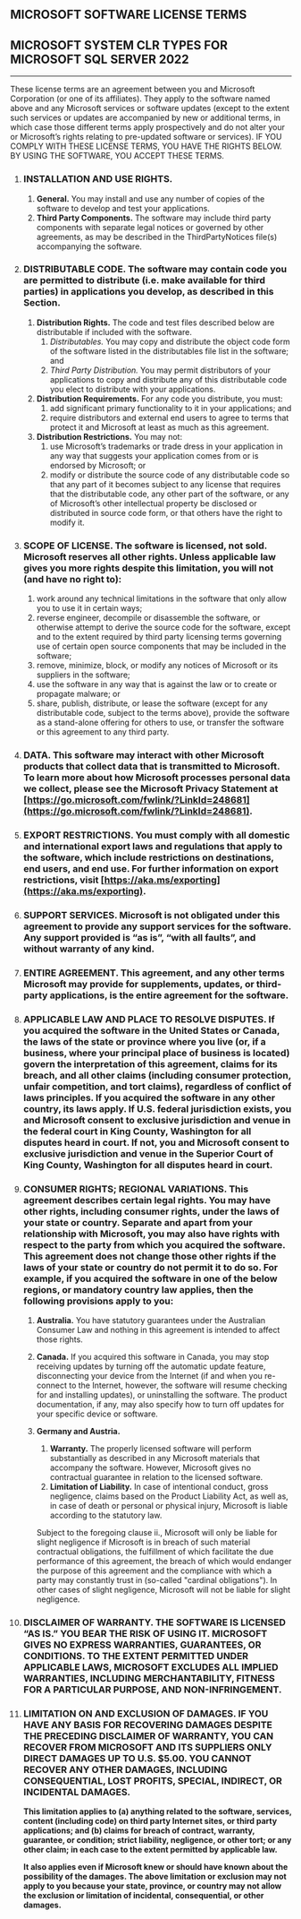 ﻿## **MICROSOFT SOFTWARE LICENSE TERMS**

## **MICROSOFT SYSTEM CLR TYPES FOR MICROSOFT SQL SERVER 2022**

---

These license terms are an agreement between you and Microsoft Corporation (or one of its affiliates). They apply to the software named above and any Microsoft services or software updates (except to the extent such services or updates are accompanied by new or additional terms, in which case those different terms apply prospectively and do not alter your or Microsoft’s rights relating to pre-updated software or services). IF YOU COMPLY WITH THESE LICENSE TERMS, YOU HAVE THE RIGHTS BELOW.  BY USING THE SOFTWARE, YOU ACCEPT THESE TERMS.

1. ### **INSTALLATION AND USE RIGHTS.**
	1. **General.** You may install and use any number of copies of the software to develop and test your applications.
	2. **Third Party Components.** The software may include third party components with separate legal notices or governed by other agreements, as may be described in the ThirdPartyNotices file(s) accompanying the software.
2. ### **DISTRIBUTABLE CODE.** The software may contain code you are permitted to distribute (i.e. make available for third parties) in applications you develop, as described in this Section.
	1. **Distribution Rights.** The code and test files described below are distributable if included with the software.
		1. _Distributables._ You may copy and distribute the object code form of the software listed in the distributables file list in the software; and
		2. _Third Party Distribution._ You may permit distributors of your applications to copy and distribute any of this distributable code you elect to distribute with your applications.
	2. **Distribution Requirements.** For any code you distribute, you must:
		1. add significant primary functionality to it in your applications; and
		2. require distributors and external end users to agree to terms that protect it and Microsoft at least as much as this agreement.
	3. **Distribution Restrictions.** You may not:
		1. use Microsoft’s trademarks or trade dress in your application in any way that suggests your application comes from or is endorsed by Microsoft; or
		2. modify or distribute the source code of any distributable code so that any part of it becomes subject to any license that requires that the distributable code, any other part of the software, or any of Microsoft’s other intellectual property be disclosed or distributed in source code form, or that others have the right to modify it.
3. ### **SCOPE OF LICENSE.** The software is licensed, not sold. Microsoft reserves all other rights. Unless applicable law gives you more rights despite this limitation, you will not (and have no right to):
	1. work around any technical limitations in the software that only allow you to use it in certain ways;
	2. reverse engineer, decompile or disassemble the software, or otherwise attempt to derive the source code for the software, except and to the extent required by third party licensing terms governing use of certain open source components that may be included in the software;
	3. remove, minimize, block, or modify any notices of Microsoft or its suppliers in the software;
	4. use the software in any way that is against the law or to create or propagate malware; or
	5. share, publish, distribute, or lease the software (except for any distributable code, subject to the terms above), provide the software as a stand-alone offering for others to use, or transfer the software or this agreement to any third party.
4. ### **DATA.** This software may interact with other Microsoft products that collect data that is transmitted to Microsoft. To learn more about how Microsoft processes personal data we collect, please see the Microsoft Privacy Statement at [https://go.microsoft.com/fwlink/?LinkId=248681](https://go.microsoft.com/fwlink/?LinkId=248681).
5. ### **EXPORT RESTRICTIONS.** You must comply with all domestic and international export laws and regulations that apply to the software, which include restrictions on destinations, end users, and end use. For further information on export restrictions, visit [https://aka.ms/exporting](https://aka.ms/exporting).
6. ### **SUPPORT SERVICES.** Microsoft is not obligated under this agreement to provide any support services for the software. Any support provided is “as is”, “with all faults”, and without warranty of any kind.
7. ### **ENTIRE AGREEMENT.** This agreement, and any other terms Microsoft may provide for supplements, updates, or third-party applications, is the entire agreement for the software.
8. ### **APPLICABLE LAW AND PLACE TO RESOLVE DISPUTES.** If you acquired the software in the United States or Canada, the laws of the state or province where you live (or, if a business, where your principal place of business is located) govern the interpretation of this agreement, claims for its breach, and all other claims (including consumer protection, unfair competition, and tort claims), regardless of conflict of laws principles. If you acquired the software in any other country, its laws apply. If U.S. federal jurisdiction exists, you and Microsoft consent to exclusive jurisdiction and venue in the federal court in King County, Washington for all disputes heard in court. If not, you and Microsoft consent to exclusive jurisdiction and venue in the Superior Court of King County, Washington for all disputes heard in court.
9. ### **CONSUMER RIGHTS; REGIONAL VARIATIONS.** This agreement describes certain legal rights. You may have other rights, including consumer rights, under the laws of your state or country. Separate and apart from your relationship with Microsoft, you may also have rights with respect to the party from which you acquired the software. This agreement does not change those other rights if the laws of your state or country do not permit it to do so. For example, if you acquired the software in one of the below regions, or mandatory country law applies, then the following provisions apply to you:
	1. **Australia.** You have statutory guarantees under the Australian Consumer Law and nothing in this agreement is intended to affect those rights.
	2. **Canada.** If you acquired this software in Canada, you may stop receiving updates by turning off the automatic update feature, disconnecting your device from the Internet (if and when you re-connect to the Internet, however, the software will resume checking for and installing updates), or uninstalling the software. The product documentation, if any, may also specify how to turn off updates for your specific device or software.
	3. **Germany and Austria.**
		1. **Warranty.** The properly licensed software will perform substantially as described in any Microsoft materials that accompany the software. However, Microsoft gives no contractual guarantee in relation to the licensed software.
		2. **Limitation of Liability.** In case of intentional conduct, gross negligence, claims based on the Product Liability Act, as well as, in case of death or personal or physical injury, Microsoft is liable according to the statutory law.

		Subject to the foregoing clause ii., Microsoft will only be liable for slight negligence if Microsoft is in breach of such material contractual obligations, the fulfillment of which facilitate the due performance of this agreement, the breach of which would endanger the purpose of this agreement and the compliance with which a party may constantly trust in (so-called "cardinal obligations"). In other cases of slight negligence, Microsoft will not be liable for slight negligence.
10. ### **DISCLAIMER OF WARRANTY. THE SOFTWARE IS LICENSED “AS IS.” YOU BEAR THE RISK OF USING IT. MICROSOFT GIVES NO EXPRESS WARRANTIES, GUARANTEES, OR CONDITIONS. TO THE EXTENT PERMITTED UNDER APPLICABLE LAWS, MICROSOFT EXCLUDES ALL IMPLIED WARRANTIES, INCLUDING MERCHANTABILITY, FITNESS FOR A PARTICULAR PURPOSE, AND NON-INFRINGEMENT.**
11. ### **LIMITATION ON AND EXCLUSION OF DAMAGES. IF YOU HAVE ANY BASIS FOR RECOVERING DAMAGES DESPITE THE PRECEDING DISCLAIMER OF WARRANTY, YOU CAN RECOVER FROM MICROSOFT AND ITS SUPPLIERS ONLY DIRECT DAMAGES UP TO U.S. $5.00. YOU CANNOT RECOVER ANY OTHER DAMAGES, INCLUDING CONSEQUENTIAL, LOST PROFITS, SPECIAL, INDIRECT, OR INCIDENTAL DAMAGES.**

	**This limitation applies to (a) anything related to the software, services, content (including code) on third party Internet sites, or third party applications; and (b) claims for breach of contract, warranty, guarantee, or condition; strict liability, negligence, or other tort; or any other claim; in each case to the extent permitted by applicable law.**

	**It also applies even if Microsoft knew or should have known about the possibility of the damages. The above limitation or exclusion may not apply to you because your state, province, or country may not allow the exclusion or limitation of incidental, consequential, or other damages.**
